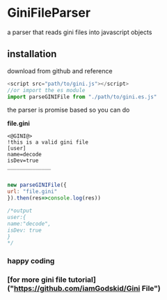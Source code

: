 # GiniFileParser
a parser that reads gini files into javascript objects

## installation
download from github and reference

```javascript
<script src="path/to/gini.js"></script>
//or import the es module
import parseGINIFile from "./path/to/gini.es.js"
```

the parser is promise based so you can do

**file.gini**
```gini
<@GINI@>
!this is a valid gini file
[user]
name=decode
isDev=true
______________

```


```javascript

new parseGINIFile({
url: "file.gini"
}).then(res=>console.log(res))

/*output 
user:{
name:"decode",
isDev: true
}
*/
```
### happy coding
### [for more gini file tutorial]("https://github.com/iamGodskid/Gini File")
